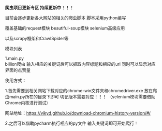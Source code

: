 **爬虫项目更新专区 持续更新中！！！**

目前会逐步更新各大网站的相关的爬虫脚本
脚本采用python编写 

覆盖基础的request模块 beautiful-soup模块 selenium高级应用

以及scrapy框架和CrawlSpider等

模块列表

1.main.py  
billion爬虫 输入相应的关键词后可以抓取内容标题和相应的url 同时可以显示对应界面的点赞量

使用方式：

1.首先需要到相关网站下载对应的chrome-win文件夹和chromedriver.exe
放在爬虫main.py所在的目录下即可 切记版本需要对应！！！
（selenium模块需要借助Chrome内核进行测试）

网站地址：https://vikyd.github.io/download-chromium-history-version/#/

2.之后可以借助pycharm执行相应的py文件 输入关键词即可开始爬行！


